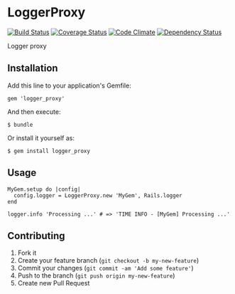 # LoggerProxy

[![Build Status](https://travis-ci.org/gabynaiman/logger_proxy.png?branch=master)](https://travis-ci.org/gabynaiman/logger_proxy)
[![Coverage Status](https://coveralls.io/repos/gabynaiman/logger_proxy/badge.png?branch=master)](https://coveralls.io/r/gabynaiman/logger_proxy?branch=master)
[![Code Climate](https://codeclimate.com/github/gabynaiman/logger_proxy.png)](https://codeclimate.com/github/gabynaiman/logger_proxy)
[![Dependency Status](https://gemnasium.com/gabynaiman/logger_proxy.png)](https://gemnasium.com/gabynaiman/logger_proxy)

Logger proxy

## Installation

Add this line to your application's Gemfile:

    gem 'logger_proxy'

And then execute:

    $ bundle

Or install it yourself as:

    $ gem install logger_proxy

## Usage

    MyGem.setup do |config|
      config.logger = LoggerProxy.new 'MyGem', Rails.logger
    end

    logger.info 'Processing ...' # => 'TIME INFO - [MyGem] Processing ...'

## Contributing

1. Fork it
2. Create your feature branch (`git checkout -b my-new-feature`)
3. Commit your changes (`git commit -am 'Add some feature'`)
4. Push to the branch (`git push origin my-new-feature`)
5. Create new Pull Request
